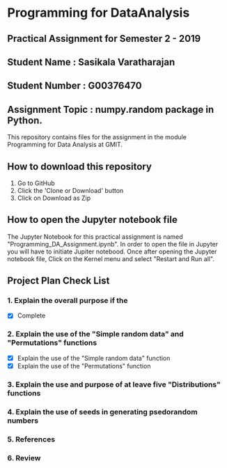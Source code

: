 # Programming for DataAnalysis
## Practical Assignment for Semester 2 - 2019
## Student Name : Sasikala Varatharajan
## Student Number : G00376470

## Assignment Topic : numpy.random package in Python.

This repository contains files for the assignment in the module 
Programming for Data Analysis at GMIT.

## How to download this repository
1. Go to GitHub
2. Click the 'Clone or Download' button
3. Click on Download as Zip

## How to open the Jupyter notebook file
The Jupyter Notebook for this practical assignment is named "Programming_DA_Assignment.ipynb". In order to open the file in Jupyter you will have to initiate Jupiter notebood. Once after opening the Jupyter notebook file, Click on the Kernel menu and select "Restart and Run all".

## Project Plan Check List

### 1. Explain the overall purpose if the 
- [x] Complete

### 2. Explain the use of the "Simple random data" and "Permutations" functions
- [x] Explain the use of the "Simple random data" function
- [x] Explain the use of the "Permutations" function

### 3. Explain the use and purpose of at leave five "Distributions" functions 


### 4. Explain the use of seeds in generating psedorandom numbers
### 5. References
### 6. Review
